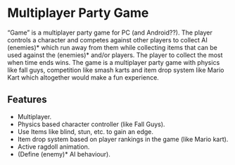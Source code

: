 # Multiplayer Party Game

“Game” is a multiplayer party game for PC (and Android??). The player controls a character and competes against other players to collect AI (enemies)\* which run away from them while collecting items that can be used against the (enemies)\* and/or players. The player to collect the most when time ends wins. The game is a multiplayer party game with physics like fall guys, competition like smash karts and item drop system like Mario Kart which altogether would make a fun experience.

## Features

-   Multiplayer.
-   Physics based character controller (like Fall Guys).
-   Use Items like blind, stun, etc. to gain an edge.
-   Item drop system based on player rankings in the game (like Mario kart).
-   Active ragdoll animation.
-   (Define (enemy)\* AI behaviour).
